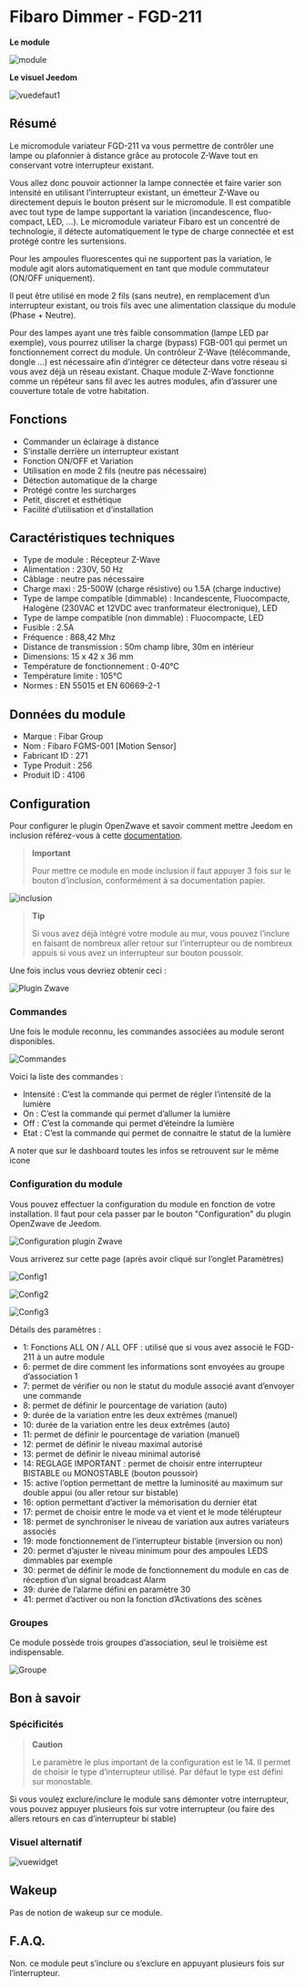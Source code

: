 # Fibaro Dimmer - FGD-211

**Le module**

![module](images/fibaro.fgd211/module.jpg)

**Le visuel Jeedom**

![vuedefaut1](images/fibaro.fgd211/vuedefaut1.jpg)

## Résumé

Le micromodule variateur FGD-211 va vous permettre de contrôler une lampe ou plafonnier à distance grâce au protocole Z-Wave tout en conservant votre interrupteur existant.

Vous allez donc pouvoir actionner la lampe connectée et faire varier son intensité en utilisant l’interrupteur existant, un émetteur Z-Wave ou directement depuis le bouton présent sur le micromodule. Il est compatible avec tout type de lampe supportant la variation (incandescence, fluo-compact, LED, …​). Le micromodule variateur Fibaro est un concentré de technologie, il détecte automatiquement le type de charge connectée et est protégé contre les surtensions.

Pour les ampoules fluorescentes qui ne supportent pas la variation, le module agit alors automatiquement en tant que module commutateur (ON/OFF uniquement).

Il peut être utilisé en mode 2 fils (sans neutre), en remplacement d’un interrupteur existant, ou trois fils avec une alimentation classique du module (Phase + Neutre).

Pour des lampes ayant une très faible consommation (lampe LED par exemple), vous pourrez utiliser la charge (bypass) FGB-001 qui permet un fonctionnement correct du module. Un contrôleur Z-Wave (télécommande, dongle …​) est nécessaire afin d’intégrer ce détecteur dans votre réseau si vous avez déjà un réseau existant. Chaque module Z-Wave fonctionne comme un répéteur sans fil avec les autres modules, afin d’assurer une couverture totale de votre habitation.

## Fonctions

-   Commander un éclairage à distance
-   S’installe derrière un interrupteur existant
-   Fonction ON/OFF et Variation
-   Utilisation en mode 2 fils (neutre pas nécessaire)
-   Détection automatique de la charge
-   Protégé contre les surcharges
-   Petit, discret et esthétique
-   Facilité d’utilisation et d’installation

## Caractéristiques techniques

-   Type de module : Récepteur Z-Wave
-   Alimentation : 230V, 50 Hz
-   Câblage : neutre pas nécessaire
-   Charge maxi : 25-500W (charge résistive) ou 1.5A (charge inductive)
-   Type de lampe compatible (dimmable) : Incandescente, Fluocompacte, Halogène (230VAC et 12VDC avec tranformateur électronique), LED
-   Type de lampe compatible (non dimmable) : Fluocompacte, LED
-   Fusible : 2.5A
-   Fréquence : 868,42 Mhz
-   Distance de transmission : 50m champ libre, 30m en intérieur
-   Dimensions: 15 x 42 x 36 mm
-   Température de fonctionnement : 0-40°C
-   Température limite : 105°C
-   Normes : EN 55015 et EN 60669-2-1

## Données du module

-   Marque : Fibar Group
-   Nom : Fibaro FGMS-001 \[Motion Sensor\]
-   Fabricant ID : 271
-   Type Produit : 256
-   Produit ID : 4106

## Configuration

Pour configurer le plugin OpenZwave et savoir comment mettre Jeedom en inclusion référez-vous à cette [documentation](https://doc.jeedom.com/fr_FR/plugins/automation%20protocol/openzwave/).

> **Important**
>
> Pour mettre ce module en mode inclusion il faut appuyer 3 fois sur le bouton d’inclusion, conformément à sa documentation papier.

![inclusion](images/fibaro.fgd211/inclusion.jpg)

> **Tip**
>
> Si vous avez déjà intégré votre module au mur, vous pouvez l’inclure en faisant de nombreux aller retour sur l’interrupteur ou de nombreux appuis si vous avez un interrupteur sur bouton poussoir.

Une fois inclus vous devriez obtenir ceci :

![Plugin Zwave](images/fibaro.fgd211/information.jpg)

### Commandes

Une fois le module reconnu, les commandes associées au module seront disponibles.

![Commandes](images/fibaro.fgd211/commandes.jpg)

Voici la liste des commandes :

-   Intensité : C’est la commande qui permet de régler l’intensité de la lumière
-   On : C’est la commande qui permet d’allumer la lumière
-   Off : C’est la commande qui permet d’éteindre la lumière
-   Etat : C’est la commande qui permet de connaitre le statut de la lumière

A noter que sur le dashboard toutes les infos se retrouvent sur le même icone

### Configuration du module

Vous pouvez effectuer la configuration du module en fonction de votre installation. Il faut pour cela passer par le bouton "Configuration" du plugin OpenZwave de Jeedom.

![Configuration plugin Zwave](images/plugin/bouton_configuration.jpg)

Vous arriverez sur cette page (après avoir cliqué sur l’onglet Paramètres)

![Config1](images/fibaro.fgd211/config1.jpg)

![Config2](images/fibaro.fgd211/config2.jpg)

![Config3](images/fibaro.fgd211/config3.jpg)

Détails des paramètres :

-   1: Fonctions ALL ON / ALL OFF : utilisé que si vous avez associé le FGD-211 à un autre module
-   6: permet de dire comment les informations sont envoyées au groupe d’association 1
-   7: permet de vérifier ou non le statut du module associé avant d’envoyer une commande
-   8: permet de définir le pourcentage de variation (auto)
-   9: durée de la variation entre les deux extrêmes (manuel)
-   10: durée de la variation entre les deux extrêmes (auto)
-   11: permet de définir le pourcentage de variation (manuel)
-   12: permet de définir le niveau maximal autorisé
-   13: permet de définir le niveau minimal autorisé
-   14: REGLAGE IMPORTANT : permet de choisir entre interrupteur BISTABLE ou MONOSTABLE (bouton poussoir)
-   15: active l’option permettant de mettre la luminosité au maximum sur double appui (ou aller retour sur bistable)
-   16: option permettant d’activer la mémorisation du dernier état
-   17: permet de choisir entre le mode va et vient et le mode télérupteur
-   18: permet de synchroniser le niveau de variation aux autres variateurs associés
-   19: mode fonctionnement de l’interrupteur bistable (inversion ou non)
-   20: permet d’ajuster le niveau minimum pour des ampoules LEDS dimmables par exemple
-   30: permet de définir le mode de fonctionnement du module en cas de réception d’un signal broadcast Alarm
-   39: durée de l’alarme défini en paramètre 30
-   41: permet d’activer ou non la fonction d’Activations des scènes

### Groupes

Ce module possède trois groupes d’association, seul le troisième est indispensable.

![Groupe](images/fibaro.fgd211/groupe.jpg)

## Bon à savoir

### Spécificités

> **Caution**
>
> Le paramètre le plus important de la configuration est le 14. Il permet de choisir le type d’interrupteur utilisé. Par défaut le type est défini sur monostable.

Si vous voulez exclure/inclure le module sans démonter votre interrupteur, vous pouvez appuyer plusieurs fois sur votre interrupteur (ou faire des allers retours en cas d’interrupteur bi stable)

### Visuel alternatif

![vuewidget](images/fibaro.fgd211/vuewidget.jpg)

## Wakeup

Pas de notion de wakeup sur ce module.

## F.A.Q.

Non. ce module peut s’inclure ou s’exclure en appuyant plusieurs fois sur l’interrupteur.
